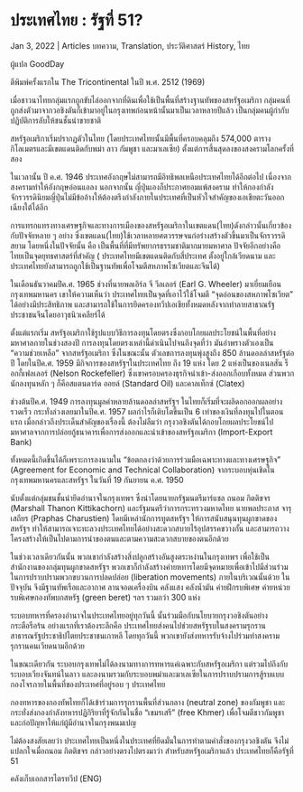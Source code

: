 # ประเทศไทย : รัฐที่ 51?

Jan 3, 2022 | Articles บทความ, Translation, ประวัติศาสตร์ History, ไทย





ผู้แปล GoodDay

ตีพิมพ์ครั้งแรกใน The Tricontinental ในปี พ.ศ. 2512 (1969)

เมื่อชาวนาไทยกลุ่มแรกถูกขับไล่ออกจากที่ดินเพื่อใช้เป็นพื้นที่สร้างฐานทัพของสหรัฐอเมริกา กลุ่มคนที่ถูกส่งตัวมาจากวอชิงตันก็เข้ามาอยู่ในกรุงเทพก่อนหน้านั้นมาเป็นเวลาหลายปีแล้ว เป็นกลุ่มคนผู้กำกับปฏิบัติการลับให้ชนชั้นนำขายชาติ

สหรัฐอเมริกาเริ่มปรากฏตัวในไทย (โดยประเทศไทยนั้นมีพื้นที่ครอบคลุมถึง 574,000 ตารางกิโลเมตรและมีเขตแดนติดกับพม่า ลาว กัมพูชา และมาเลเซีย) ตั้งแต่การสิ้นสุดลงของสงครามโลกครั้งที่สอง

ในเวลานั้น ปี ค.ศ. 1946 ประเทศอังกฤษไม่สามารถมีอิทธิพลเหนือประเทศไทยได้อีกต่อไป เนื่องจากสงครามทำให้อังกฤษอ่อนแอลง นอกจากนั้น ญี่ปุ่นเองก็ประกาศยอมแพ้สงคราม ทำให้กองกำลังจักรวรรดินิยมญี่ปุ่นไม่มีข้ออ้างให้ต้องตรึงกำลังภายในประเทศที่เป็นหัวใจสำคัญของเอเชียตะวันออกเฉียงใต้ได้อีก

การแทรกแทรงทางเศรษฐกิจและทางการเมืองของสหรัฐอเมริกาในเขตแดน(ไทย)ดังกล่าวนั้นเกี่ยวข้องกับปัจจัยหลาย ๆ อย่าง ซึ่งเขตแดน(ไทย)ใช้เวลาหลายศตวรรษจนก่อร่างสร้างตัวขึ้นมาเป็นจักรวรรดิสยาม โดยหนึ่งในปัจจัยนั้น คือ เป็นพื้นที่ที่มีทรัพยากรธรรมชาติมากมายมหาศาล ปัจจัยอีกอย่างคือ ไทยเป็นจุดยุทธศาสตร์ที่สำคัญ ( ประเทศไทยมีเขตแดนติดกับสี่ประเทศ ตั้งอยู่ใกล้เวียดนาม และประเทศไทยยังสามารถถูกใช้เป็นฐานทัพเพื่อโจมตีสหภาพโซเวียตและจีนได้)

ในเดือนธันวาคมปีค.ศ. 1965 ช่วงที่นายพลเอิร์ล จี วีลเลอร์ (Earl G. Wheeler) มาเยี่ยมเยือนกรุงเทพมหานคร เขาให้ความเห็นว่า ประเทศไทยเป็นจุดที่เอาไว้ใช้โจมตี “จุดอ่อนของสหภาพโซเวียต” ได้อย่างมีประสิทธิภาพ และสามารถใช้ในการยึดครองทวีปเอเชียทั้งหมดหลังจากทำลายสาธาณรัฐประชาชนจีนโดยอาวุธนิวเคลียร์ได้

ตั้งแต่แรกเริ่ม สหรัฐอเมริกาใช้รูปแบบวิธีการลงทุนโดยตรงซึ่งกอบโกยผลประโยชน์ในพื้นที่อย่างมหาศาลภายในช่วงสองปี การลงทุนโดยตรงเหล่านี้ดำเนินไปจนถึงจุดที่ว่า มันอำพรางตัวเองเป็น “ความช่วยเหลือ” จากสหรัฐอเมริกา ซึ่งในขณะนั้น ตัวเลขการลงทุนพุ่งสูงถึง 850 ล้านดอลล่าสหรัฐต่อปี โดยในปีค.ศ. 1959 มีกิจการของสหรัฐฯในประเทศไทย ถึง 19 แห่ง โดย 2 แห่งเป็นของเนลสัน ร็อกกี้เฟลเลอร์ (Nelson Rockefeller) ซึ่งเขาครอบครองธุรกิจนำเข้า-ส่งออกเกือบทั้งหมด ส่วนพวกนักลงทุนหลัก ๆ ก็คือสแตนดาร์ด ออยล์ (Standard Oil) และคาลเท็กซ์ (Clatex)

ช่วงต้นปีค.ศ. 1949 การลงทุนมูลค่าหลายล้านดอลล่าสหรัฐฯ ในไทยก็เริ่มที่จะผลิดอกออกผลอย่างรวดเร็ว กระทั่งล่วงเลยมาในปีค.ศ. 1957 ผลกำไรก็เติบโตขึ้นเป็น 6 เท่าของเงินที่ลงทุนไปในตอนแรก เมื่อกล่าวถึงประเด็นสำคัญของเรื่องนี้ ต้องไม่ลืมว่า กรุงวอชิงตันได้กอบโกยผลประโยชน์ไปมหาศาลจากการปล่อยกู้ธนาคารเพื่อการส่งออกและนำเข้าของสหรัฐอเมริกา (Import-Export Bank)

ทั้งหมดนี้เกิดขึ้นได้ก็เพราะการลงนามใน “ข้อตกลงว่าด้วยการร่วมมือเฉพาะทางและทางเศรษฐกิจ” (Agreement for Economic and Technical Collaboration) จากระบอบหุ่นเชิดในกรุงเทพมหานครและสหรัฐฯ ในวันที่ 19 กันยายน ค.ศ. 1950



นับตั้งแต่กลุ่มชนชั้นนำยึดอำนาจในกรุงเทพฯ ซึ่งนำโดยนายกรัฐมนตรีมาร์แชล ถนอม กิตติขจร (Marshall Thanon Kittikachorn) และรัฐมนตรีว่าการกระทรวงมหาดไทย นายพลประภาส จารุเสถียร (Praphas Charustien) โดยมีเหล่านักการทูตสหรัฐฯ ให้การสนับสนุนทุนผูกขาดของสหรัฐฯ ทำให้สามารถเจาะทะลวงประเทศไทยได้อย่างสะดวกสบายไร้อุปสรรคขวางกั้น และสามารถวางโครงสร้างให้เป็นไปตามการนำของตนและตามความสะดวกสบายของตนอีกด้วย

ในช่วงเวลาเดียวกันนั้น พวกเขากำลังสร้างสิ่งปลูกสร้างอันสูงตระหง่านในกรุงเทพฯ เพื่อใช้เป็นสำนักงานของกลุ่มทุนผูกขาดสหรัฐฯ พวกเขาก็กำลังสร้างค่ายหทารโดยมีจุดหมายเพื่อเข้าไปมีส่วนร่วมในการปราบปรามพวกขบวนการปลดปล่อย (liberation movements) ภายในบริเวณนั้นด้วย ในปัจจุบัน จึงมีฐานทัพเรือและอากาศ ลานจอดเครื่องบิน คลังแสง คลังน้ำมัน ค่ายฝึกรบพิเศษ ค่ายหน่วยรบพิเศษกองทัพบกสหรัฐ (green beret) ฯลฯ รวมกว่า 300 แห่ง 

ระบอบทหารที่ครองอำนาจในประเทศไทยอยู่ทุกวันนี้ นั้นร่วมมือกับนโยบายกรุงวอชิงตันอย่างกระตือรือร้น อย่างแรกที่เราต้องระลึกคือ ประเทศไทยส่งคนไปช่วยสหรัฐรบในสงครามรุกรานสาธารณรัฐประชาธิปไตยประชาชนเกาหลี โดยทุกวันนี้ พวกเขายังส่งทหารรับจ้างไปร่วมทำสงครามรุกรานคนเวียดนามอีกด้วย

ในขณะเดียวกัน ระบอบกรุงเทพไม่ได้ลงนามทางการทหารแค่เฉพาะกับสหรัฐอเมริกา แต่รวมไปถึงกับระบอบเวียงจันทน์ในลาว และลงนามรวมกับระบอบพม่าและมาเลเซียในการปราบปรามการสู้รบแบบกองโจรภายในพื้นที่ของประเทศที่อยู่รอบ ๆ ประเทศไทย

กองทหารของกองทัพไทยก็ได้เข้าร่วมการรุกรานพื้นที่ส่วนกลาง (neutral zone) ของกัมพูชา และกระทั่งส่งกองกำลังทหารปฏิกิริยาที่รู้จักกันในชื่อ “เขมรเสรี” (free Khmer) เพื่อโจมตีชาวกัมพูชาและก่อปัญหาให้แก่ผู้มีอำนาจในกรุงพนมเปญ

ไม่ต้องสงสัยเลยว่า ประเทศไทยเป็นหนึ่งในประเทศที่ยึดมั่นในการทำตามคำสั่งของกรุงวอชิงตัน จึงไม่แปลกใจเมื่อถนอม กิตติขจร กล่าวอย่างตรงไปตรงมาว่า สำหรับสหรัฐอเมริกาแล้ว ประเทศไทยก็คือรัฐที่ 51

คลังเก็บเอกสารไตรทวีป (ENG)